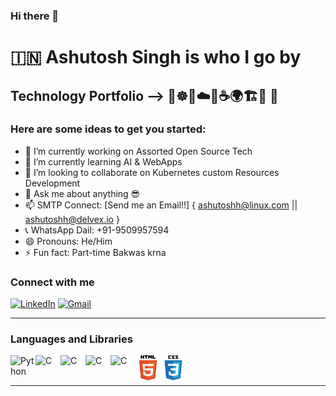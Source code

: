 ### Hi there 👋
# 🇮🇳 Ashutosh Singh is who I go by  
## Technology Portfolio --> 🐳☸️👾☁️🐍☕️🌍🏗️🔧 🐘

<!-- 
**redashu/redashu** is a ✨ _special_ ✨ repository because its `README.md` (this file) appears on your GitHub profile.
-->

### Here are some ideas to get you started:

- 🔭 I’m currently working on Assorted Open Source Tech
- 🌱 I’m currently learning AI & WebApps 
- 👯 I’m looking to collaborate on Kubernetes custom Resources Development
- 💬 Ask me about anything 😎
- 📫 SMTP Connect: [Send me an Email!!] { ashutoshh@linux.com || ashutoshh@delvex.io }
- 📞 WhatsApp Dail: +91-9509957594 
- 😄 Pronouns: He/Him
- ⚡ Fun fact: Part-time Bakwas krna


### Connect with me
[![LinkedIn](https://img.shields.io/badge/linkedin-%230077B5.svg?&style=for-the-badge&logo=linkedin&logoColor=white)](https://www.linkedin.com/in/ashutoshh/)
[![Gmail](https://img.shields.io/badge/gmail-%23D14836.svg?&style=for-the-badge&logo=gmail&logoColor=white)](mailto:ashutoshh@linux.com)
<br />
<hr />

### Languages and Libraries

<img align="left" alt="Python" width="40px" src="https://www.vectorlogo.zone/logos/python/python-icon.svg" />
<img align="left" alt="C" width="40px" src="https://img.icons8.com/fluency/50/000000/matlab.png/" />
<img align="left" alt="C" width="40px" src="https://img.icons8.com/color/48/000000/c-programming.png" />
<img align="left" alt="C" width="40px" src="https://img.icons8.com/color/48/000000/mysql--v1.png" />
<img align="left" alt="C" width="40px" src="https://img.icons8.com/ios-filled/50/000000/javascript-logo.png" />
<img align="left" alt="HTML5" width="40px" src="https://raw.githubusercontent.com/github/explore/80688e429a7d4ef2fca1e82350fe8e3517d3494d/topics/html/html.png" />
<img align="left" alt="CSS3" width="40px" src="https://raw.githubusercontent.com/github/explore/80688e429a7d4ef2fca1e82350fe8e3517d3494d/topics/css/css.png" />

<br />
<br />
<hr />

